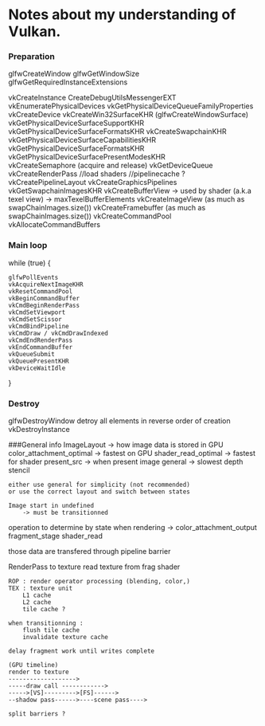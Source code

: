 # Notes about my understanding of Vulkan.

### Preparation
glfwCreateWindow
glfwGetWindowSize
glfwGetRequiredInstanceExtensions

vkCreateInstance
CreateDebugUtilsMessengerEXT
vkEnumeratePhysicalDevices
vkGetPhysicalDeviceQueueFamilyProperties
vkCreateDevice
vkCreateWin32SurfaceKHR (glfwCreateWindowSurface)
vkGetPhysicalDeviceSurfaceSupportKHR
vkGetPhysicalDeviceSurfaceFormatsKHR
vkCreateSwapchainKHR
	vkGetPhysicalDeviceSurfaceCapabilitiesKHR
	vkGetPhysicalDeviceSurfaceFormatsKHR
	vkGetPhysicalDeviceSurfacePresentModesKHR	
vkCreateSemaphore (acquire and release)
vkGetDeviceQueue
vkCreateRenderPass
//load shaders
//pipelinecache ?
vkCreatePipelineLayout
vkCreateGraphicsPipelines
vkGetSwapchainImagesKHR
vkCreateBufferView -> used by shader (a.k.a texel view)
	-> maxTexelBufferElements
vkCreateImageView (as much as swapChainImages.size()) 
vkCreateFramebuffer (as much as swapChainImages.size())
vkCreateCommandPool
vkAllocateCommandBuffers

### Main loop
while (true) {

	glfwPollEvents
	vkAcquireNextImageKHR
	vkResetCommandPool
	vkBeginCommandBuffer
	vkCmdBeginRenderPass
	vkCmdSetViewport
	vkCmdSetScissor
	vkCmdBindPipeline
	vkCmdDraw / vkCmdDrawIndexed
	vkCmdEndRenderPass
	vkEndCommandBuffer
	vkQueueSubmit
	vkQueuePresentKHR
	vkDeviceWaitIdle
}


### Destroy
glfwDestroyWindow
detroy all elements in reverse order of creation
vkDestroyInstance

###General info
ImageLayout -> how image data is stored in GPU
	color_attachment_optimal -> fastest on GPU
	shader_read_optimal -> fastest for shader
	present_src -> when present image
	general -> slowest
	depth
	stencil
		
	either use general for simplicity (not recommended) 
	or use the correct layout and switch between states
	
	Image start in undefined
		-> must be transitionned
		
operation to determine by state
	when rendering -> color_attachment_output
	fragment_stage
	shader_read
	
those data are transfered through pipeline barrier

RenderPass to texture
	read texture from frag shader
	
	ROP : render operator processing (blending, color,)
	TEX : texture unit
		L1 cache
		L2 cache
		tile cache ?
	
	when transitionning :
		flush tile cache
		invalidate texture cache
		
	delay fragment work until writes complete
	
	(GPU timeline)
	render to texture    
	------------------->
	-----draw call ------------>
	----->[VS]--------->[FS]------>
	--shadow pass------>----scene pass---->
	
	split barriers ?
